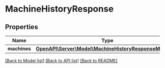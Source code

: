 # MachineHistoryResponse

## Properties
Name | Type | Description | Notes
------------ | ------------- | ------------- | -------------
**machines** | [**OpenAPI\Server\Model\MachineHistoryResponseMachines**](MachineHistoryResponseMachines.md) |  | [optional] 

[[Back to Model list]](../README.md#documentation-for-models) [[Back to API list]](../README.md#documentation-for-api-endpoints) [[Back to README]](../README.md)


